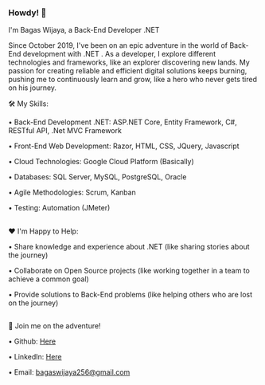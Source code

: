 ### Howdy! 👋

I'm Bagas Wijaya, a Back-End Developer .NET

Since October 2019, I've been on an epic adventure in the world of Back-End development with .NET . As a developer, I explore different technologies and frameworks, like an explorer discovering new lands. My passion for creating reliable and efficient digital solutions keeps burning, pushing me to continuously learn and grow, like a hero who never gets tired on his journey.

🛠️ My Skills:

•	Back-End Development .NET: ASP.NET Core, Entity Framework, C#, RESTful API, .Net MVC Framework

•	Front-End Web Development: Razor, HTML, CSS, JQuery, Javascript

•	Cloud Technologies: Google Cloud Platform (Basically)

•	Databases: SQL Server, MySQL, PostgreSQL, Oracle

•	Agile Methodologies: Scrum, Kanban

•	Testing: Automation (JMeter)

##
❤️ I'm Happy to Help:

•	Share knowledge and experience about .NET (like sharing stories about the journey)

•	Collaborate on Open Source projects (like working together in a team to achieve a common goal)

•	Provide solutions to Back-End problems (like helping others who are lost on the journey)

##
🚙 Join me on the adventure!

•	Github: [Here](https://github.com/bagaswijaya97)

•	LinkedIn: [Here](https://www.linkedin.com/in/bagaswijaya/)

•	Email: bagaswijaya256@gmail.com



